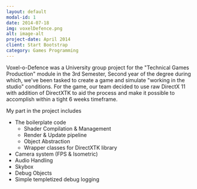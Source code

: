 ```yaml
---
layout: default
modal-id: 1
date: 2014-07-18
img: voxelDefence.png
alt: image-alt
project-date: April 2014
client: Start Bootstrap
category: Games Programming
---
```


Voxel-o-Defence was a University group project for the "Technical Games Production" module in the 3rd Semester, Second year of the degree during which, we've been tasked to create a game and simulate "working in the studio" conditions.
For the game, our team decided to use raw DirectX 11 with addition of DirectXTK to aid the process and make it possible to accomplish within a tight 6 weeks timeframe.

My part in the project includes
- The boilerplate code
    - Shader Compilation & Management
    - Render & Update pipeline
    - Object Abstraction
    - Wrapper classes for DirectXTK library
- Camera system (FPS & Isometric)
- Audio Handling
- Skybox
- Debug Objects
- Simple templetized debug logging